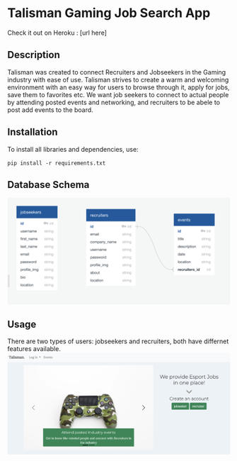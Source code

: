 # Talisman Gaming Job Search App
Check it out on Heroku : [url here]
## Description
Talisman was created to connect Recruiters and Jobseekers in the Gaming industry with ease of use. Talisman strives to create a warm and welcoming environment with an easy way for users to browse through it, apply for jobs, save them to favorites etc. We want job seekers to connect to actual people by attending posted events and networking, and recruiters to be abele to post add events to the board.
## Installation
To install all libraries and dependencies, use:
```
pip install -r requirements.txt
```
## Database Schema
![db_image](./static/db.png)

## Usage
There are two types of users: jobseekers and recruiters, both have differnet features available.
![homepage_image](./static/homepage.png)
